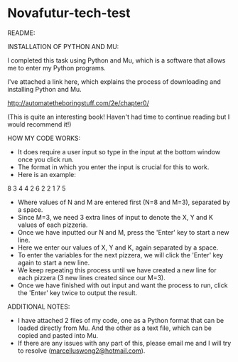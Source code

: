 # Novafutur-tech-test

README:


INSTALLATION OF PYTHON AND MU:

I completed this task using Python and Mu, which is a software that allows me to enter my Python programs.

I've attached a link here, which explains the process of downloading and installing Python and Mu.

http://automatetheboringstuff.com/2e/chapter0/

(This is quite an interesting book! Haven't had time to continue reading but I would recommend it!)





HOW MY CODE WORKS:

- It does require a user input so type in the input at the bottom window once you click run.
- The format in which you enter the input is crucial for this to work.
- Here is an example:

8 3
4 4 2
6 2 2
1 7 5


- Where values of N and M are entered first (N=8 and M=3), separated by a space.
- Since M=3, we need 3 extra lines of input to denote the X, Y and K values of each pizzeria.
- Once we have inputted our N and M, press the 'Enter' key to start a new line.
- Here we enter our values of X, Y and K, again separated by a space.
- To enter the variables for the next pizzera, we will click the 'Enter' key again to start a new line.
- We keep repeating this process until we have created a new line for each pizzera (3 new lines created since our M=3).
- Once we have finished with out input and want the process to run, click the 'Enter' key twice to output the result.





ADDITIONAL NOTES:

- I have attached 2 files of my code, one as a Python format that can be loaded directly from Mu. And the other as a text file, which can be copied and pasted into Mu.
- If there are any issues with any part of this, please email me and I will try to resolve (marcelluswong2@hotmail.com).
